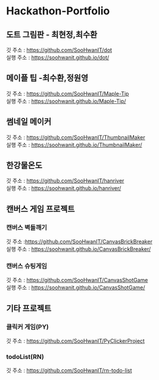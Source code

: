 # Hackathon-Portfolio
## 도트 그림판 - 최현정,최수환 
깃 주소 : https://github.com/SooHwanIT/dot <br>
실행 주소 : https://soohwanit.github.io/dot/

## 메이플 팁 -최수환,정원영
깃 주소 : https://github.com/SooHwanIT/Maple-Tip <br>
실행 주소 : https://soohwanit.github.io/Maple-Tip/

## 썸네일 메이커
깃 주소 : https://github.com/SooHwanIT/ThumbnailMaker <br>
실행 주소 : https://soohwanit.github.io/ThumbnailMaker/

## 한강물온도
깃 주소 : https://github.com/SooHwanIT/hanriver <br>
실행 주소 : https://soohwanit.github.io/hanriver/

## 캔버스 게임 프로젝트
### 캔버스 벽돌깨기 
깃 주소 :https://github.com/SooHwanIT/CanvasBrickBreaker <br>
실행 주소 : https://soohwanit.github.io/CanvasBrickBreaker/

### 캔버스 슈팅게임
깃 주소 : https://github.com/SooHwanIT/CanvasShotGame <br>
실행 주소 : https://soohwanit.github.io/CanvasShotGame/

## 기타 프로젝트
### 클릭커 게임(PY)
깃 주소 : https://github.com/SooHwanIT/PyClickerProject
### todoList(RN)
깃 주소 : https://github.com/SooHwanIT/rn-todo-list
